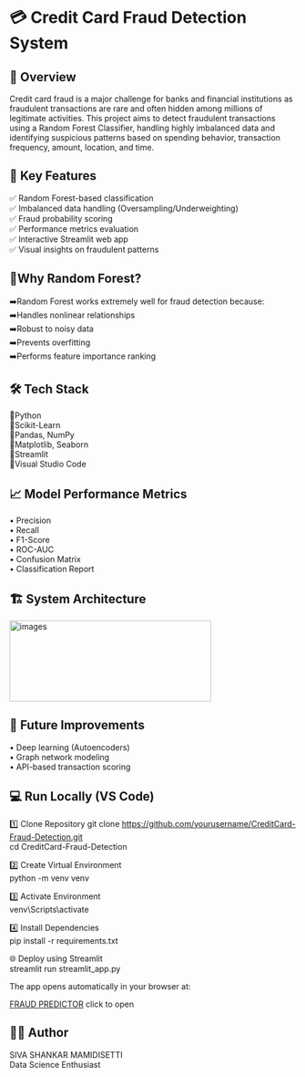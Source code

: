 
# 💳 Credit Card Fraud Detection System




## 📌 Overview
Credit card fraud is a major challenge for banks and financial institutions as fraudulent transactions are rare and often hidden among millions of legitimate activities.
This project aims to detect fraudulent transactions using a Random Forest Classifier, handling highly imbalanced data and identifying suspicious patterns based on spending behavior, transaction frequency, amount, location, and time.
## 🧠 Key Features
✅ Random Forest-based classification  
✅ Imbalanced data handling (Oversampling/Underweighting)  
✅ Fraud probability scoring  
✅ Performance metrics evaluation  
✅ Interactive Streamlit web app  
✅ Visual insights on fraudulent patterns
## 🌴Why Random Forest?
➡️Random Forest works extremely well for fraud detection because:
➡️Handles nonlinear relationships  
➡️Robust to noisy data  
➡️Prevents overfitting  
➡️Performs feature importance ranking
## 🛠️ Tech Stack
🔻Python  
🔻Scikit-Learn  
🔻Pandas, NumPy     
🔻Matplotlib, Seaborn    
🔻Streamlit     
🔻Visual Studio Code  
## 📈 Model Performance Metrics
• Precision  
• Recall  
• F1-Score  
• ROC-AUC  
• Confusion Matrix  
• Classification Report
## 🏗️ System Architecture
<img width="354" height="142" alt="images" src="https://github.com/user-attachments/assets/917859bd-782e-48c9-b426-07313e1877b4" />


## 🧩 Future Improvements
• Deep learning (Autoencoders)  
• Graph network modeling  
• API-based transaction scoring  

## 💻 Run Locally (VS Code)
1️⃣ Clone Repository
git clone https://github.com/yourusername/CreditCard-Fraud-Detection.git   
cd CreditCard-Fraud-Detection

2️⃣ Create Virtual Environment  
python -m venv venv

3️⃣ Activate Environment  
venv\Scripts\activate

4️⃣ Install Dependencies  
pip install -r requirements.txt

🌐 Deploy using Streamlit       
streamlit run streamlit_app.py

The app opens automatically in your browser at:  

[FRAUD PREDICTOR](https://siva9876-tech-creditcard-fraud-detection-app-q1sh60.streamlit.app/) click to open
## 🧑‍💻 Author
SIVA SHANKAR MAMIDISETTI    
Data Science Enthusiast
